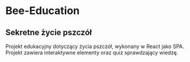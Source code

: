# Bee-Education
## Sekretne życie pszczół

Projekt edukacyjny dotyczący życia pszczół, wykonany w React jako SPA. Projekt zawiera interaktywne elementy oraz quiz sprawdzający wiedzę.


